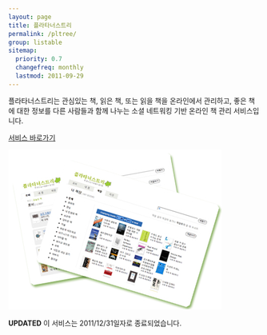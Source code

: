 ```yaml
---
layout: page
title: 플라타너스트리
permalink: /pltree/
group: listable
sitemap:
  priority: 0.7
  changefreq: monthly
  lastmod: 2011-09-29
---
```


플라타너스트리는 관심있는 책, 읽은 책, 또는 읽을 책을 온라인에서 관리하고, 좋은 책에 대한 정보를 다른 사람들과 함께 나누는 소셜 네트워킹 기반 온라인 책 관리 서비스입니다. 

[서비스 바로가기](http://pltree.com)

![플라타너스트리](/img/pages/bg_ptree_2.jpg)

**UPDATED** 이 서비스는  2011/12/31일자로 종료되었습니다.